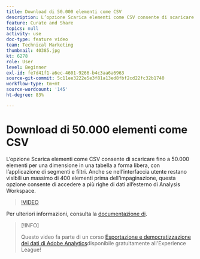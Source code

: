 ```yaml
---
title: Download di 50.000 elementi come CSV
description: L’opzione Scarica elementi come CSV consente di scaricare fino a 50.000 elementi per una dimensione in una tabella a forma libera, con l’applicazione di segmenti e filtri. Anche se nell’interfaccia utente restano visibili un massimo di 400 elementi prima dell’impaginazione, questa opzione consente di accedere a più righe di dati all’esterno di Analysis Workspace.
feature: Curate and Share
topics: null
activity: use
doc-type: feature video
team: Technical Marketing
thumbnail: 40385.jpg
kt: 6278
role: User
level: Beginner
exl-id: fe7d41f1-a6ec-4601-9266-b4c3aa6a6963
source-git-commit: 5c11ee3222e5e3f81a13ed8fbf2cd22fc32b1740
workflow-type: tm+mt
source-wordcount: '145'
ht-degree: 83%

---
```


# Download di 50.000 elementi come CSV

L’opzione Scarica elementi come CSV consente di scaricare fino a 50.000 elementi per una dimensione in una tabella a forma libera, con l’applicazione di segmenti e filtri. Anche se nell’interfaccia utente restano visibili un massimo di 400 elementi prima dell’impaginazione, questa opzione consente di accedere a più righe di dati all’esterno di Analysis Workspace.

>[!VIDEO](https://video.tv.adobe.com/v/40385/?quality=12&learn=on)

Per ulteriori informazioni, consulta la [documentazione di](https://experienceleague.adobe.com/docs/analytics/analyze/analysis-workspace/curate-share/download-send.html?lang=it).

>[!INFO]
>
> Questo video fa parte di un corso [Esportazione e democratizzazione dei dati di Adobe Analytics](https://experienceleague.adobe.com/?recommended=Analytics-A-1-2022.1.democratizing)disponibile gratuitamente all&#39;Experience League!